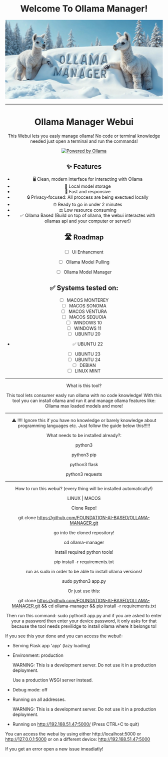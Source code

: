 <div align="center">
  <h1>Welcome To Ollama Manager!</h1>
  <img src="https://raw.githubusercontent.com/FOUNDATION-AI-BASED/OLLAMA-MANAGER/refs/heads/main/OLLAMA-MANAGER.webp" alt="Alt text" width="800">
</div>

<div align="center">
  
******************************************************************************************************************

<h1 align="center">Ollama Manager Webui</h1>
<p align="center">This Webui lets you easly manage ollama! No code or terminal knowledge needed just open a terminal and run the commands!</p>

<p align="center">
  <a href="https://ollama.ai">
    <img src="https://img.shields.io/badge/Powered%20by-Ollama-blue?style=flat-square" alt="Powered by Ollama">
  </a>
</p>


## ✨ Features

- 🖥️ Clean, modern interface for interacting with Ollama
- 💾 Local model storage
- 🚀 Fast and responsive
- 🔒 Privacy-focused: All proccess are being exectued locally
- ⏰ Ready to go in under 2 minutes
- ⚖️ Low resource consuming
- ✅ Ollama Based (Build on top of ollama, the webui interactes with ollamas api and your computer or server!)


## 🛣️ Roadmap

- [ ] Ui Enhancment
- [ ] Ollama Model Pulling
- [ ] Ollama Model Manager



## ✅ Systems tested on:

- [ ] MACOS MONTEREY
- [ ] MACOS SONOMA
- [ ] MACOS VENTURA
- [ ] MACOS SEQUOIA
- [ ] WINDOWS 10
- [ ] WINDOWS 11
- [ ] UBUNTU 20
- ✅ UBUNTU 22
- [ ] UBUNTU 23
- [ ] UBUNTU 24
- [ ] DEBIAN
- [ ] LINUX MINT

******************************************************************************************************************

What is this tool?

This tool lets consumer easly run ollama with no code knowledge!
With this tool you can install ollama and run it and manage ollama features like: Ollama max loaded models and more!

******************************************************************************************************************

⚠️ !!!! Ignore this if you have no knowledge or barely knowledge about programming languages etc. Just follow the guide below this!!!!!

What needs to be installed already?:

python3

python3 pip

python3 flask

python3 requests

******************************************************************************************************************

How to run this webui? (every thing will be installed automatically!)

LINUX | MACOS

Clone Repo!

git clone https://github.com/FOUNDATION-AI-BASED/OLLAMA-MANAGER.git

go into the cloned repository!

cd ollama-manager

Install required python tools!

pip install -r requirements.txt

run as sudo in order to be able to install ollama versions!

sudo python3 app.py

Or just use this:

git clone https://github.com/FOUNDATION-AI-BASED/OLLAMA-MANAGER.git && cd ollama-manager && pip install -r requirements.txt

Then run this command: sudo python3 app.py and if you are asked to enter your a password then enter your device password, it only asks for that because the tool needs previlidge to install ollama where it belongs to!

</div>

If you see this your done and you can access the webui!:

 * Serving Flask app 'app' (lazy loading)
   
 * Environment: production
   
   WARNING: This is a development server. Do not use it in a production deployment.
   
   Use a production WSGI server instead.
   
 * Debug mode: off
   
 * Running on all addresses.
   
   WARNING: This is a development server. Do not use it in a production deployment.
  
 * Running on http://192.168.51.47:5000/ (Press CTRL+C to quit)

You can access the webui by using either http://localhost:5000 or http://127.0.0.1:5000 or on a different device: http://192.168.51.47:5000

If you get an error open a new issue imeadiatly!
